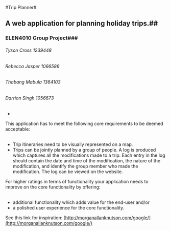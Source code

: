 #Trip Planner# 
## A web application for planning holiday trips.##
### ELEN4010 Group Project###
###### Tyson Cross 1239448 ######
###### Rebecca Jasper 1066586 ######
###### Thabang Mabula 1364103 #####
###### Darrion Singh 1056673 ######
-

This application has to meet the following core requirements to be deemed acceptable: <br><br>
* Trip itineraries need to be visually represented on a map. <br>
* Trips can be jointly planned by a group of people. A log is produced which captures all the modifications made to a trip. Each entry in the log should contain the date and time of the modification, the nature of the modification, and identify the group member who made the modification. The log can be viewed on the website. <br>

For higher ratings in terms of functionality your application needs to improve on the core functionality by offering: <br><br>
* additional functionality which adds value for the end-user and/or <br>
* a polished user experience for the core functionality. <br>

See this link for inspiration: [http://morganallanknutson.com/google/](http://morganallanknutson.com/google/)
